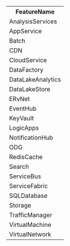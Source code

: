 ﻿<table><tr><th>FeatureName</th></tr><tr><td><a src ='AnalysisServices.md'>AnalysisServices</a></td></tr><tr><td><a src =AppService.md'>AppService</a></td></tr><tr><td><a src =Batch.md'>Batch</a></td></tr><tr><td><a src =CDN.md'>CDN</a></td></tr><tr><td><a src =CloudService.md'>CloudService</a></td></tr><tr><td><a src =DataFactory.md'>DataFactory</a></td></tr><tr><td><a src =DataLakeAnalytics.md'>DataLakeAnalytics</a></td></tr><tr><td><a src =DataLakeStore.md'>DataLakeStore</a></td></tr><tr><td><a src =ERvNet.md'>ERvNet</a></td></tr><tr><td><a src =EventHub.md'>EventHub</a></td></tr><tr><td><a src =KeyVault.md'>KeyVault</a></td></tr><tr><td><a src =LogicApps.md'>LogicApps</a></td></tr><tr><td><a src =NotificationHub.md'>NotificationHub</a></td></tr><tr><td><a src =ODG.md'>ODG</a></td></tr><tr><td><a src =RedisCache.md'>RedisCache</a></td></tr><tr><td><a src =Search.md'>Search</a></td></tr><tr><td><a src =ServiceBus.md'>ServiceBus</a></td></tr><tr><td><a src =ServiceFabric.md'>ServiceFabric</a></td></tr><tr><td><a src =SQLDatabase.md'>SQLDatabase</a></td></tr><tr><td><a src =Storage.md'>Storage</a></td></tr><tr><td><a src =TrafficManager.md'>TrafficManager</a></td></tr><tr><td><a src =VirtualMachine.md'>VirtualMachine</a></td></tr><tr><td><a src =VirtualNetwork.md'>VirtualNetwork</a></td></tr></table>
